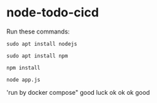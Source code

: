 # node-todo-cicd

Run these commands:


`sudo apt install nodejs`


`sudo apt install npm`


`npm install`

`node app.js`

'run by docker compose"
good luck
ok
ok
ok
good
